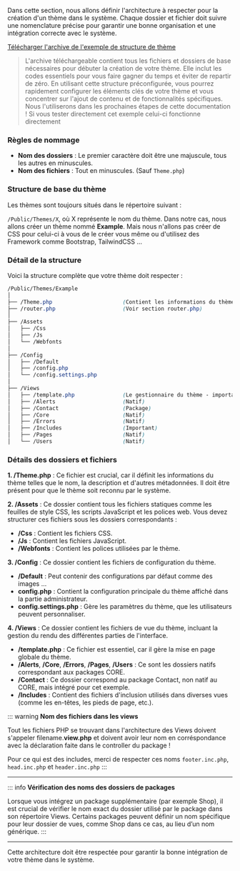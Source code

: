 Dans cette section, nous allons définir l'architecture à respecter pour la création d'un thème dans le système. Chaque dossier et fichier doit suivre une nomenclature précise pour garantir une bonne organisation et une intégration correcte avec le système.

[Télécharger l'archive de l'exemple de structure de thème](Assets/Zip/Example-Theme.zip)

> L'archive téléchargeable contient tous les fichiers et dossiers de base nécessaires pour débuter la création de votre thème. Elle inclut les codes essentiels pour vous faire gagner du temps et éviter de repartir de zéro. En utilisant cette structure préconfigurée, vous pourrez rapidement configurer les éléments clés de votre thème et vous concentrer sur l'ajout de contenu et de fonctionnalités spécifiques.
Nous l'utiliserons dans les prochaines étapes de cette documentation !
> Si vous tester directement cet exemple celui-ci fonctionne directement

### Règles de nommage
- **Nom des dossiers** : Le premier caractère doit être une majuscule, tous les autres en minuscules.
- **Nom des fichiers** : Tout en minuscules. (Sauf `Theme.php`)

### Structure de base du thème
Les thèmes sont toujours situés dans le répertoire suivant :

`/Public/Themes/X`, où X représente le nom du thème. Dans notre cas, nous allons créer un thème nommé **Example**.
Mais nous n'allons pas créer de CSS pour celui-ci à vous de le créer vous même ou d'utilisez des Framework comme Bootstrap, TailwindCSS ...
### Détail de la structure
Voici la structure complète que votre thème doit respecter :

```scss
/Public/Themes/Example
│
├── /Theme.php                      (Contient les informations du thème - important)
├── /router.php                     (Voir section router.php)
│
├── /Assets
│   ├── /Css
│   ├── /Js
│   └── /Webfonts
│
├── /Config
│   ├── /Default
│   ├── /config.php
│   └── /config.settings.php
│
├── /Views
│   ├── /template.php               (Le gestionnaire du thème - important)
│   ├── /Alerts                     (Natif)
│   ├── /Contact                    (Package)
│   ├── /Core                       (Natif)
│   ├── /Errors                     (Natif)
│   ├── /Includes                   (Important)
│   ├── /Pages                      (Natif)
│   └── /Users                      (Natif)
```

### Détails des dossiers et fichiers
**1. /Theme.php** : Ce fichier est crucial, car il définit les informations du thème telles que le nom, la description et d'autres métadonnées. Il doit être présent pour que le thème soit reconnu par le système.

**2. /Assets** : Ce dossier contient tous les fichiers statiques comme les feuilles de style CSS, les scripts JavaScript et les polices web. Vous devez structurer ces fichiers sous les dossiers correspondants :
- **/Css** : Contient les fichiers CSS.
- **/Js** : Contient les fichiers JavaScript.
- **/Webfonts** : Contient les polices utilisées par le thème.

**3. /Config** : Ce dossier contient les fichiers de configuration du thème.
- **/Default** : Peut contenir des configurations par défaut comme des images ...
- **config.php** : Contient la configuration principale du thème affiché dans la partie administrateur.
- **config.settings.php** : Gère les paramètres du thème, que les utilisateurs peuvent personnaliser.

**4. /Views** : Ce dossier contient les fichiers de vue du thème, incluant la gestion du rendu des différentes parties de l'interface.
- **/template.php** : Ce fichier est essentiel, car il gère la mise en page globale du thème.
- **/Alerts**, **/Core**, **/Errors**, **/Pages**, **/Users** : Ce sont les dossiers natifs correspondant aux packages CORE.
- **/Contact** : Ce dossier correspond au package Contact, non natif au CORE, mais intégré pour cet exemple.
- **/Includes** : Contient des fichiers d'inclusion utilisés dans diverses vues (comme les en-têtes, les pieds de page, etc.).
  
::: warning
**Nom des fichiers dans les views**

Tout les fichiers PHP se trouvant dans l'architecture des Views doivent s'appeler filename.**view.php** et doivent avoir leur nom en corréspondance avec la déclaration faite dans le controller du package !

Pour ce qui est des includes, merci de respecter ces noms `footer.inc.php`, `head.inc.php` et `header.inc.php`
:::

---
::: info
**Vérification des noms des dossiers de packages**

Lorsque vous intégrez un package supplémentaire (par exemple Shop), il est crucial de vérifier le nom exact du dossier utilisé par le package dans son répertoire Views. Certains packages peuvent définir un nom spécifique pour leur dossier de vues, comme Shop dans ce cas, au lieu d’un nom générique.
:::

---
Cette architecture doit être respectée pour garantir la bonne intégration de votre thème dans le système.